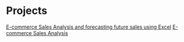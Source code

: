 # Projects
[E-commerce Sales Analysis and forecasting future sales using Excel](https://medium.com/@manalid4/e-commerce-sales-data-analysis-and-forecasting-future-sales-using-excel-2497a09bd3e1)
[E-commerce Sales Analysis](https://github.com/Manali1608/portfolio/assets/85641970/b6615aa0-9a97-4a8d-96d8-9cca11ca535d)
